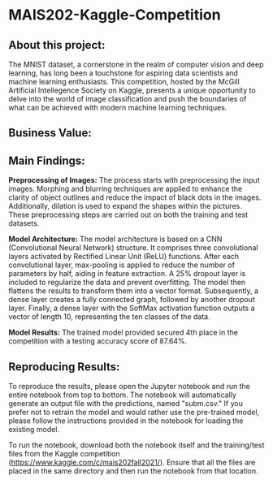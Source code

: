 # MAIS202-Kaggle-Competition

## About this project:
The MNIST dataset, a cornerstone in the realm of computer vision and deep learning, has long been a touchstone for aspiring data scientists and machine learning enthusiasts. This competition, hosted by the McGill Artificial Intellegence Society on Kaggle, presents a unique opportunity to delve into the world of image classification and push the boundaries of what can be achieved with modern machine learning techniques.

## Business Value:

## Main Findings:
**Preprocessing of Images:** The process starts with preprocessing the input images. Morphing and blurring techniques are applied to enhance the clarity of object outlines and reduce the impact of black dots in the images. Additionally, dilation is used to expand the shapes within the pictures. These preprocessing steps are carried out on both the training and test datasets.

**Model Architecture:** The model architecture is based on a CNN (Convolutional Neural Network) structure. It comprises three convolutional layers activated by Rectified Linear Unit (ReLU) functions. After each convolutional layer, max-pooling is applied to reduce the number of parameters by half, aiding in feature extraction. A 25% dropout layer is included to regularize the data and prevent overfitting. The model then flattens the results to transform them into a vector format. Subsequently, a dense layer creates a fully connected graph, followed by another dropout layer. Finally, a dense layer with the SoftMax activation function outputs a vector of length 10, representing the ten classes of the data.

**Model Results:** The trained model provided secured 4th place in the competition with a testing accuracy score of 87.64%.

## Reproducing Results:
To reproduce the results, please open the Jupyter notebook and run the entire notebook from top to bottom. The notebook will automatically generate an output file with the predictions, named "subm.csv." If you prefer not to retrain the model and would rather use the pre-trained model, please follow the instructions provided in the notebook for loading the existing model.

To run the notebook, download both the notebook itself and the training/test files from the Kaggle competition (https://www.kaggle.com/c/mais202fall2021/). Ensure that all the files are placed in the same directory and then run the notebook from that location.

